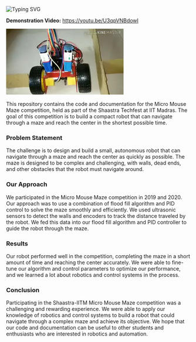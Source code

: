 <a>
    <img src="https://readme-typing-svg.demolab.com?font=Georgia&size=50&duration=2000&pause=500&multiline=true&width=500&height=80&lines=Shaastra+IITM+Micro+Mouse+Maze" alt="Typing SVG" />
</a>

**Demonstration Video:** https://youtu.be/U3qpVNBdowI

![image](https://raw.githubusercontent.com/VIEKASH2001/Shaastra-IITM-Micro-Mouse-Maze/master/Model.jpg)

This repository contains the code and documentation for the Micro Mouse Maze competition, held as part of the Shaastra Techfest at IIT Madras. The goal of this competition is to build a compact robot that can navigate through a maze and reach the center in the shortest possible time.

### Problem Statement
The challenge is to design and build a small, autonomous robot that can navigate through a maze and reach the center as quickly as possible. The maze is designed to be complex and challenging, with walls, dead ends, and other obstacles that the robot must navigate around.

### Our Approach
We participated in the Micro Mouse Maze competition in 2019 and 2020. Our approach was to use a combination of flood fill algorithm and PID control to solve the maze smoothly and efficiently. We used ultrasonic sensors to detect the walls and encoders to track the distance traveled by the robot. We fed this data into our flood fill algorithm and PID controller to guide the robot through the maze.

### Results
Our robot performed well in the competition, completing the maze in a short amount of time and reaching the center accurately. We were able to fine-tune our algorithm and control parameters to optimize our performance, and we learned a lot about robotics and control systems in the process.

### Conclusion
Participating in the Shaastra-IITM Micro Mouse Maze competition was a challenging and rewarding experience. We were able to apply our knowledge of robotics and control systems to build a robot that could navigate through a complex maze and achieve its objective. We hope that our code and documentation can be useful to other students and enthusiasts who are interested in robotics and automation.
